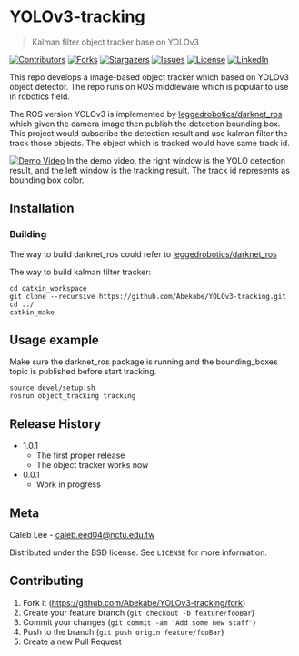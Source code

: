 # YOLOv3-tracking

> Kalman filter object tracker base on YOLOv3

[![Contributors][contributors-shield]][contributors-url]
[![Forks][forks-shield]][forks-url]
[![Stargazers][stars-shield]][stars-url]
[![Issues][issues-shield]][issues-url]
[![License][license-shield]][license-url]
[![LinkedIn][linkedin-shield]][linkedin-url]

This repo develops a image-based object tracker which based on YOLOv3 object detector. The repo runs on ROS middleware which is popular to use in robotics field.


The ROS version YOLOv3 is implemented by [leggedrobotics/darknet_ros](https://github.com/leggedrobotics/darknet_ros) which given the camera image then publish the detection bounding box.
This project would subscribe the detection result and use kalman filter the track those objects. The object which is tracked would have same track id.






[![Demo Video](https://drive.google.com/uc?export=view&id=121_VBHeTh1A8GS49ih5nXeVw9z2b02Kd)](https://user-images.githubusercontent.com/17254260/110609305-0eff8080-81c8-11eb-8749-82fa3b8cb165.mp4)
In the demo video, the right window is the YOLO detection result, and the left window is the tracking result. The track id represents as bounding box color.



## Installation

###  Building
The way to build darknet_ros could refer to [leggedrobotics/darknet_ros](https://github.com/leggedrobotics/darknet_ros)

The way to build kalman filter tracker:
```
cd catkin_workspace
git clone --recursive https://github.com/Abekabe/YOLOv3-tracking.git
cd ../
catkin_make
```


## Usage example

Make sure the darknet_ros package is running and the bounding_boxes topic is published before start tracking.

```
source devel/setup.sh
rosrun object_tracking tracking
```


## Release History

* 1.0.1
    * The first proper release
    * The object tracker works now
* 0.0.1
    * Work in progress

## Meta

Caleb Lee - caleb.eed04@nctu.edu.tw


Distributed under the BSD license. See `LICENSE` for more information.

## Contributing

1. Fork it (<https://github.com/Abekabe/YOLOv3-tracking/fork>)
2. Create your feature branch (`git checkout -b feature/fooBar`)
3. Commit your changes (`git commit -am 'Add some new staff'`)
4. Push to the branch (`git push origin feature/fooBar`)
5. Create a new Pull Request

<!-- MARKDOWN LINKS & IMAGES -->
<!-- https://www.markdownguide.org/basic-syntax/#reference-style-links -->
[contributors-shield]: https://img.shields.io/github/contributors/Abekabe/YOLOv3-tracking?style=for-the-badge
[contributors-url]: https://github.com/Abekabe/YOLOv3-tracking/graphs/contributors
[forks-shield]: https://img.shields.io/github/forks/Abekabe/YOLOv3-tracking?style=for-the-badge
[forks-url]: https://github.com/Abekabe/YOLOv3-tracking/network/members
[stars-shield]: https://img.shields.io/github/stars/Abekabe/YOLOv3-tracking?style=for-the-badge
[stars-url]: https://github.com/Abekabe/YOLOv3-tracking/stargazers
[issues-shield]: https://img.shields.io/github/issues/Abekabe/YOLOv3-tracking?style=for-the-badge
[issues-url]: https://github.com/Abekabe/YOLOv3-tracking/issues
[license-shield]: https://img.shields.io/github/license/Abekabe/YOLOv3-tracking?style=for-the-badge
[license-url]: https://github.com/Abekabe/YOLOv3-tracking/blob/master/LICENSE
[linkedin-shield]: https://img.shields.io/badge/-LinkedIn-black.svg?style=for-the-badge&logo=linkedin&colorB=555
[linkedin-url]: https://www.linkedin.com/in/chia-le-lee-ba0bbb180/
[product-screenshot]: mages/screenshot.png
